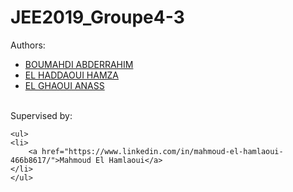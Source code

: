 # JEE2019_Groupe4-3
Authors: 
<ul>
	<li>
		<a href="https://www.linkedin.com/in/abdo-boumahdi/">BOUMAHDI ABDERRAHIM</a>
	</li>
	<li>
		<a href="https://www.linkedin.com/in/hamza-el-haddaoui-687a3314b/">EL HADDAOUI HAMZA</a>
	</li>
	<li>
		<a href="https://www.linkedin.com/in/anas-el-ghaoui-690326115/">EL GHAOUI ANASS</a>
	</li>
</ul>
<br>
Supervised by: 

	<ul>
	<li>
		<a href="https://www.linkedin.com/in/mahmoud-el-hamlaoui-466b8617/">Mahmoud El Hamlaoui</a>
	</li>
	</ul>
